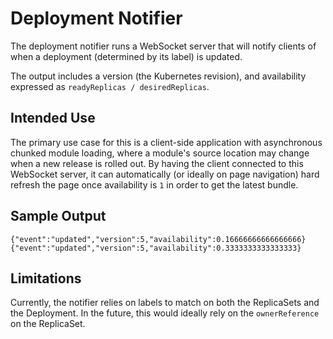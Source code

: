 # Deployment Notifier

The deployment notifier runs a WebSocket server that will notify
clients of when a deployment (determined by its label) is updated.

The output includes a version (the Kubernetes revision), and availability
expressed as `readyReplicas / desiredReplicas`.

## Intended Use

The primary use case for this is a client-side application with
asynchronous chunked module loading, where a module's source location
may change when a new release is rolled out. By having the client
connected to this WebSocket server, it can automatically (or ideally on page navigation)
hard refresh the page once availability is `1` in order to get the
latest bundle. 

## Sample Output

```
{"event":"updated","version":5,"availability":0.16666666666666666}
{"event":"updated","version":5,"availability":0.3333333333333333}
```

## Limitations

Currently, the notifier relies on labels to match on both
the ReplicaSets and the Deployment. In the future, this would ideally
rely on the `ownerReference` on the ReplicaSet.
